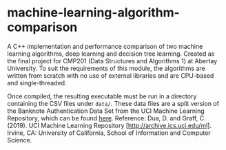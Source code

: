 # machine-learning-algorithm-comparison
A C++ implementation and performance comparison of two machine learning algorithms, deep learning and decision tree learning. Created as the final project for CMP201 (Data Structures and Algorithms 1) at Abertay University. To suit the requirements of this module, the algorithms are written from scratch with no use of external libraries and are CPU-based and single-threaded.

Once compiled, the resulting executable must be run in a directory containing the CSV files under `data/`. These data files are a split version of the Banknote Authentication Data Set from the UCI Machine Learning Repository, which can be found [here](https://archive.ics.uci.edu/ml/datasets/banknote+authentication). Reference: Dua, D. and Graff, C. (2019). UCI Machine Learning Repository [http://archive.ics.uci.edu/ml]. Irvine, CA: University of California, School of Information and Computer Science.
